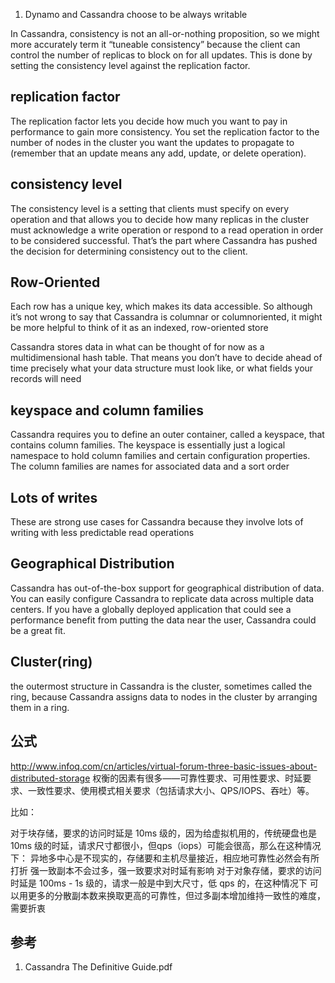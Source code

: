 1. Dynamo and Cassandra choose to be always writable

In Cassandra, consistency is not an all-or-nothing proposition, so we might more accurately
term it “tuneable consistency” because the client can control the number of
replicas to block on for all updates. This is done by setting the consistency level against
the replication factor.

## replication factor
The replication factor lets you decide how much you want to pay in performance to
gain more consistency. You set the replication factor to the number of nodes in the
cluster you want the updates to propagate to (remember that an update means any
add, update, or delete operation).

## consistency level
The consistency level is a setting that clients must specify on every operation and that
allows you to decide how many replicas in the cluster must acknowledge a write operation
or respond to a read operation in order to be considered successful. That’s the
part where Cassandra has pushed the decision for determining consistency out to the
client.

## Row-Oriented
Each row has a unique key, which makes its data
accessible. So although it’s not wrong to say that Cassandra is columnar or columnoriented,
it might be more helpful to think of it as an indexed, row-oriented store

Cassandra stores data in what can be thought of for now as a multidimensional hash
table. That means you don’t have to decide ahead of time precisely what your data
structure must look like, or what fields your records will need

## keyspace and column families
Cassandra requires you to define an outer container, called a keyspace, that contains
column families. The keyspace is essentially just a logical namespace to hold column
families and certain configuration properties. The column families are names for associated
data and a sort order

## Lots of writes
These are strong use cases for Cassandra because they involve lots of writing with less
predictable read operations

## Geographical Distribution
Cassandra has out-of-the-box support for geographical distribution of data. You can
easily configure Cassandra to replicate data across multiple data centers. If you have a
globally deployed application that could see a performance benefit from putting the
data near the user, Cassandra could be a great fit.

## Cluster(ring)
the outermost structure in Cassandra is the cluster, sometimes called the
ring, because Cassandra assigns data to nodes in the cluster by arranging them in
a ring.

## 公式
http://www.infoq.com/cn/articles/virtual-forum-three-basic-issues-about-distributed-storage
权衡的因素有很多——可靠性要求、可用性要求、时延要求、一致性要求、使用模式相关要求（包括请求大小、QPS/IOPS、吞吐）等。

比如：

对于块存储，要求的访问时延是 10ms 级的，因为给虚拟机用的，传统硬盘也是10ms 级的时延，请求尺寸都很小，但qps（iops）可能会很高，那么在这种情况下：
异地多中心是不现实的，存储要和主机尽量接近，相应地可靠性必然会有所打折
强一致副本不会过多，强一致要求对时延有影响
对于对象存储，要求的访问时延是 100ms - 1s 级的，请求一般是中到大尺寸，低 qps 的，在这种情况下
可以用更多的分散副本数来换取更高的可靠性，但过多副本增加维持一致性的难度，需要折衷

## 参考

1. Cassandra The Definitive Guide.pdf
